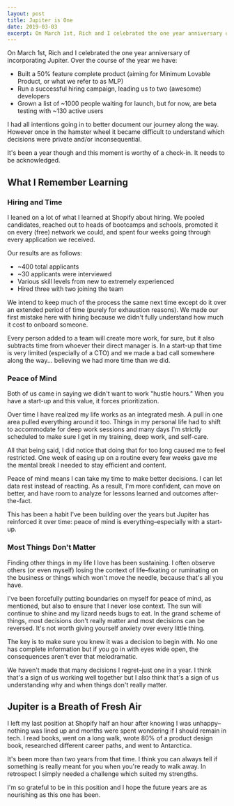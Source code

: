 ```yaml
---
layout: post
title: Jupiter is One
date: 2019-03-03
excerpt: On March 1st, Rich and I celebrated the one year anniversary of incorporating Jupiter. Over the
---
```


On March 1st, Rich and I celebrated the one year anniversary of incorporating Jupiter. Over the course of the year we have:

- Built a 50% feature complete product (aiming for Minimum Lovable Product, or what we refer to as MLP)
- Run a successful hiring campaign, leading us to two (awesome) developers
- Grown a list of ~1000 people waiting for launch, but for now, are beta testing with ~130 active users

I had all intentions going in to better document our journey along the way. However once in the hamster wheel it became difficult to understand which decisions were private and/or inconsequential.

It's been a year though and this moment is worthy of a check-in. It needs to be acknowledged.

## What I Remember Learning

### Hiring and Time

I leaned on a lot of what I learned at Shopify about hiring. We pooled candidates, reached out to heads of bootcamps and schools, promoted it on every (free) network we could, and spent four weeks going through every application we received.

Our results are as follows:
- ~400 total applicants
- ~30 applicants were interviewed
- Various skill levels from new to extremely experienced
- Hired three with two joining the team

We intend to keep much of the process the same next time except do it over an extended period of time (purely for exhaustion reasons). We made our first mistake here with hiring because we didn't fully understand how much it cost to onboard someone.

Every person added to a team will create more work, for sure, but it also subtracts time from whoever their direct manager is. In a start-up that time is very limited (especially of a CTO) and we made a bad call somewhere along the way... believing we had more time than we did.

### Peace of Mind

Both of us came in saying we didn't want to work "hustle hours." When you have a start-up and this value, it forces prioritization.

Over time I have realized my life works as an integrated mesh. A pull in one area pulled everything around it too. Things in my personal life had to shift to accommodate for deep work sessions and many days I'm strictly scheduled to make sure I get in my training, deep work, and self-care.

All that being said, I did notice that doing that for too long caused me to feel restricted. One week of easing up on a routine every few weeks gave me the mental break I needed to stay efficient and content.

Peace of mind means I can take my time to make better decisions. I can let data rest instead of reacting. As a result, I'm more confident, can move on better, and have room to analyze for lessons learned and outcomes after-the-fact.

This has been a habit I've been building over the years but Jupiter has reinforced it over time: peace of mind is everything–especially with a start-up.

### Most Things Don't Matter

Finding other things in my life I love has been sustaining. I often observe others (or even myself) losing the context of life–fixating or ruminating on the business or things which won't move the needle, because that's all you have.

I've been forcefully putting boundaries on myself for peace of mind, as mentioned, but also to ensure that I never lose context. The sun will continue to shine and my lizard needs bugs to eat. In the grand scheme of things, most decisions don't really matter and most decisions can be reversed. It's not worth giving yourself anxiety over every little thing.

The key is to make sure you knew it was a decision to begin with. No one has complete information but if you go in with eyes wide open, the consequences aren't ever that melodramatic.

We haven't made that many decisions I regret–just one in a year. I think that's a sign of us working well together but I also think that's a sign of us understanding why and when things don't really matter.

## Jupiter is a Breath of Fresh Air

I left my last position at Shopify half an hour after knowing I was unhappy–nothing was lined up and  months were spent wondering if I should remain in tech. I read books, went on a long walk, wrote 80% of a product design book, researched different career paths, and went to Antarctica.

It's been more than two years from that time. I think you can always tell if something is really meant for you when you're ready to walk away. In retrospect I simply needed a challenge which suited my strengths.

I'm so grateful to be in this position and I hope the future years are as nourishing as this one has been.